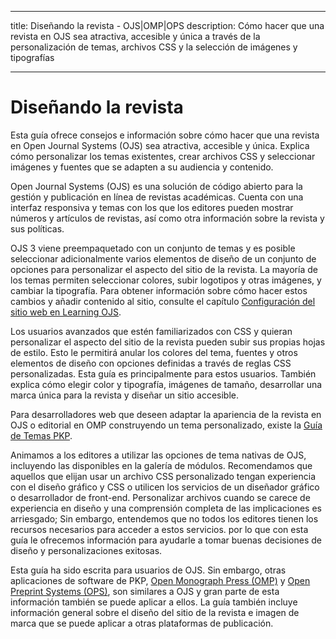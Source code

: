 - - -
title: Diseñando la revista - OJS|OMP|OPS description: Cómo hacer que una revista en OJS sea atractiva, accesible y única a través de la personalización de temas, archivos CSS y la selección de imágenes y tipografías
- - -

# Diseñando la revista

Esta guía ofrece consejos e información sobre cómo hacer que una revista en Open Journal Systems (OJS) sea atractiva, accesible y única. Explica cómo personalizar los temas existentes, crear archivos CSS y seleccionar imágenes y fuentes que se adapten a su audiencia y contenido.

Open Journal Systems (OJS) es una solución de código abierto para la gestión y publicación en línea de revistas académicas. Cuenta con una interfaz responsiva y temas con los que los editores pueden mostrar números y artículos de revistas, así como otra información sobre la revista y sus políticas.

OJS 3 viene preempaquetado con un conjunto de temas y es posible seleccionar adicionalmente varios elementos de diseño de un conjunto de opciones para personalizar el aspecto del sitio de la revista. La mayoría de los temas permiten seleccionar colores, subir logotipos y otras imágenes, y cambiar la tipografía. Para obtener información sobre cómo hacer estos cambios y añadir contenido al sitio, consulte el capítulo [Configuración del sitio web en Learning OJS](https://docs.pkp.sfu.ca/learning-ojs/en/settings-website).

Los usuarios avanzados que estén familiarizados con CSS y quieran personalizar el aspecto del sitio de la revista pueden subir sus propias hojas de estilo. Esto le permitirá anular los colores del tema, fuentes y otros elementos de diseño con opciones definidas a través de reglas CSS personalizadas. Esta guía es principalmente para estos usuarios. También explica cómo elegir color y tipografía, imágenes de tamaño, desarrollar una marca única para la revista y diseñar un sitio accesible.

Para desarrolladores web que deseen adaptar la apariencia de la revista en OJS o editorial en OMP construyendo un tema personalizado, existe la [Guía de Temas PKP](https://docs.pkp.sfu.ca/pkp-theming-guide/en/).

Animamos a los editores a utilizar las opciones de tema nativas de OJS, incluyendo las disponibles en la galería de módulos. Recomendamos que aquellos que elijan usar un archivo CSS personalizado tengan experiencia con el diseño gráfico y CSS o utilicen los servicios de un diseñador gráfico o desarrollador de front-end. Personalizar archivos cuando se carece de experiencia en diseño y una comprensión completa de las implicaciones es arriesgado; Sin embargo, entendemos que no todos los editores tienen los recursos necesarios para acceder a estos servicios. por lo que con esta guía le ofrecemos información para ayudarle a tomar buenas decisiones de diseño y personalizaciones exitosas.

Esta guía ha sido escrita para usuarios de OJS. Sin embargo, otras aplicaciones de software de PKP, [Open Monograph Press (OMP)](https://pkp.sfu.ca/omp/) y [Open Preprint Systems (OPS)](https://pkp.sfu.ca/ops/), son similares a OJS y gran parte de esta información también se puede aplicar a ellos. La guía también incluye información general sobre el diseño del sitio de la revista e imagen de marca que se puede aplicar a otras plataformas de publicación.

